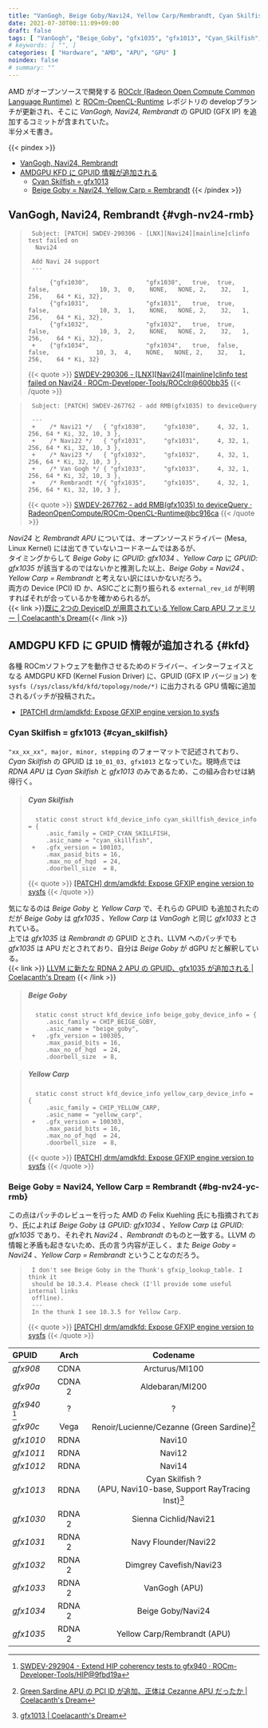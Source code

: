 ```yaml
---
title: "VanGogh, Beige Goby/Navi24, Yellow Carp/Rembrandt, Cyan Skilfish の GPUID"
date: 2021-07-30T00:11:09+09:00
draft: false
tags: [ "VanGogh", "Beige_Goby", "gfx1035", "gfx1013", "Cyan_Skilfish", "Linux_Kernel", "Yellow_Carp" ]
# keywords: [ "", ]
categories: [ "Hardware", "AMD", "APU", "GPU" ]
noindex: false
# summary: ""
---
```


AMD がオープンソースで開発する [ROCclr (Radeon Open Compute Common Language Runtime)](https://github.com/ROCm-Developer-Tools/ROCclr) と [ROCm-OpenCL-Runtime](https://github.com/RadeonOpenCompute/ROCm-OpenCL-Runtime) レポジトリの developブランチが更新され、そこに *VanGogh, Navi24, Rembrandt* の GPUID (GFX IP) を追加するコミットが含まれていた。  
半分メモ書き。  

{{< pindex >}}
 * [VanGogh, Navi24, Rembrandt](#vgh-nv24-rmb)
 * [AMDGPU KFD に GPUID 情報が追加される](#kfd)
    * [Cyan Skilfish = gfx1013](#cyan_skilfish)
    * [Beige Goby = Navi24, Yellow Carp = Rembrandt](#bg-nv24-yc-rmb)
{{< /pindex >}}

## VanGogh, Navi24, Rembrandt {#vgh-nv24-rmb}

 > 		Subject: [PATCH] SWDEV-290306 - [LNX][Navi24][mainline]clinfo test failed on
 > 		 Navi24
 > 		
 > 		Add Navi 24 support
 >      ---
 >
 > 		     {"gfx1030",                "gfx1030",   true,  true,  false,              10, 3,  0,    NONE,   NONE, 2,    32,   1,    256,    64 * Ki, 32},
 > 		     {"gfx1031",                "gfx1031",   true,  true,  false,              10, 3,  1,    NONE,   NONE, 2,    32,   1,    256,    64 * Ki, 32},
 > 		     {"gfx1032",                "gfx1032",   true,  true,  false,              10, 3,  2,    NONE,   NONE, 2,    32,   1,    256,    64 * Ki, 32},
 > 		+    {"gfx1034",                "gfx1034",   true,  false,  false,             10, 3,  4,    NONE,   NONE, 2,    32,   1,    256,    64 * Ki, 32}
 >
 >  {{< quote >}} [SWDEV-290306 - [LNX][Navi24][mainline]clinfo test failed on Navi24 · ROCm-Developer-Tools/ROCclr@600bb35](https://github.com/ROCm-Developer-Tools/ROCclr/commit/600bb356421a3d39d50be1dd149d373506878663) {{< /quote >}}

 > 		Subject: [PATCH] SWDEV-267762 - add RMB(gfx1035) to deviceQuery
 > 		
 > 		---
 > 		+    /* Navi21 */   { "gfx1030",     "gfx1030",     4, 32, 1, 256, 64 * Ki, 32, 10, 3 },
 > 		+    /* Navi22 */   { "gfx1031",     "gfx1031",     4, 32, 1, 256, 64 * Ki, 32, 10, 3 },
 > 		+    /* Navi23 */   { "gfx1032",     "gfx1032",     4, 32, 1, 256, 64 * Ki, 32, 10, 3 },
 > 		+    /* Van Gogh */ { "gfx1033",     "gfx1033",     4, 32, 1, 256, 64 * Ki, 32, 10, 3 },
 > 		+    /* Rembrandt */{ "gfx1035",     "gfx1035",     4, 32, 1, 256, 64 * Ki, 32, 10, 3 },
 >
 > {{< quote >}} [SWDEV-267762 - add RMB(gfx1035) to deviceQuery · RadeonOpenCompute/ROCm-OpenCL-Runtime@bc916ca](https://github.com/RadeonOpenCompute/ROCm-OpenCL-Runtime/commit/bc916cac70a5ef0215c602877c7db6dce203de7e) {{< /quote >}}

*Navi24* と *Rembrandt APU* については、オープンソースドライバー (Mesa, Linux Kernel) には出てきていないコードネームではあるが、  
タイミングからして *Beige Goby* に *GPUID: gfx1034* 、*Yellow Carp* に *GPUID: gfx1035* が該当するのではないかと推測した以上、*Beige Goby = Navi24* 、*Yellow Carp = Rembrandt* と考えない訳にはいかないだろう。  
両方の Device (PCI) ID か、ASICごとに割り振られる `external_rev_id` が判明すればそれが合っているかを確かめられるが。  
{{< link >}}[既に 2つの DeviceID が用意されている Yellow Carp APU ファミリー | Coelacanth's Dream](/posts/2021/07/26/yc-apu-two-did/){{< /link >}}

## AMDGPU KFD に GPUID 情報が追加される {#kfd}

各種 ROCmソフトウェアを動作させるためのドライバー、インターフェイスとなる AMDGPU KFD (Kernel Fusion Driver) に、GPUID (GFX IP バージョン) を `sysfs (/sys/class/kfd/kfd/topology/node/*)` に出力される GPU 情報に追加されるパッチが投稿された。  

 * [[PATCH] drm/amdkfd: Expose GFXIP engine version to sysfs](https://lists.freedesktop.org/archives/amd-gfx/2021-July/067107.html)

### Cyan Skilfish = gfx1013 {#cyan_skilfish}

`"xx_xx_xx", major, minor, stepping` のフォーマットで記述されており、*Cyan Skilfish* の GPUID は `10_01_03, gfx1013` となっていた。現時点では *RDNA APU* は *Cyan Skilfish* と *gfx1013* のみであるため、この組み合わせは納得行く。  

 > ##### Cyan Skilfish
 > 		 static const struct kfd_device_info cyan_skillfish_device_info = {
 > 		 	.asic_family = CHIP_CYAN_SKILLFISH,
 > 		 	.asic_name = "cyan_skillfish",
 > 		+	.gfx_version = 100103,
 > 		 	.max_pasid_bits = 16,
 > 		 	.max_no_of_hqd  = 24,
 > 		 	.doorbell_size  = 8,
 >
 > {{< quote >}} [[PATCH] drm/amdkfd: Expose GFXIP engine version to sysfs](https://lists.freedesktop.org/archives/amd-gfx/2021-July/067107.html) {{< /quote >}}

気になるのは *Beige Goby* と *Yellow Carp* で、それらの GPUID も追加されたのだが *Beige Goby* は *gfx1035* 、*Yellow Carp* は *VanGogh* と同じ *gfx1033* とされている。  
上では *gfx1035* は *Rembrandt* の GPUID とされ、LLVM へのパッチでも *gfx1035* は APU だとされており、自分は *Beige Goby* が dGPU だと解釈している。  
{{< link >}} [LLVM に新たな RDNA 2 APU の GPUID、gfx1035 が追加される | Coelacanth's Dream](/posts/2021/06/24/llvm-gfx1035/) {{< /link >}}

 > ##### Beige Goby
 > 		 static const struct kfd_device_info beige_goby_device_info = {
 > 		 	.asic_family = CHIP_BEIGE_GOBY,
 > 		 	.asic_name = "beige_goby",
 > 		+	.gfx_version = 100305,
 > 		 	.max_pasid_bits = 16,
 > 		 	.max_no_of_hqd  = 24,
 > 		 	.doorbell_size  = 8,

 > ##### Yellow Carp
 > 		 static const struct kfd_device_info yellow_carp_device_info = {
 > 		 	.asic_family = CHIP_YELLOW_CARP,
 > 		 	.asic_name = "yellow_carp",
 > 		+	.gfx_version = 100303,
 > 		 	.max_pasid_bits = 16,
 > 		 	.max_no_of_hqd  = 24,
 > 		 	.doorbell_size  = 8,
 >
 > {{< quote >}} [[PATCH] drm/amdkfd: Expose GFXIP engine version to sysfs](https://lists.freedesktop.org/archives/amd-gfx/2021-July/067107.html) {{< /quote >}}

### Beige Goby = Navi24, Yellow Carp = Rembrandt {#bg-nv24-yc-rmb}

この点はパッチのレビューを行った AMD の Felix Kuehling 氏にも指摘されており、氏によれば *Beige Goby* は *GPUID: gfx1034* 、*Yellow Carp* は *GPUID: gfx1035* であり、それぞれ *Navi24* 、*Rembrandt* のものと一致する。LLVM の情報と矛盾も起きないため、氏の言う内容が正しく、また *Beige Goby = Navi24* 、*Yellow Carp = Rembrandt* ということなのだろう。  

 > 		I don't see Beige Goby in the Thunk's gfxip_lookup_table. I think it
 > 		should be 10.3.4. Please check (I'll provide some useful internal links
 > 		offline).
 >      ---
 > 		In the thunk I see 10.3.5 for Yellow Carp.
 >
 > {{< quote >}} [[PATCH] drm/amdkfd: Expose GFXIP engine version to sysfs](https://lists.freedesktop.org/archives/amd-gfx/2021-July/067148.html) {{< /quote >}}


| GPUID | Arch | Codename |
| :-- | :--: | :--: |
| *gfx908* | CDNA | Arcturus/MI100 |
| *gfx90a* | CDNA 2 | Aldebaran/MI200 |
| *gfx940* [^gfx940] | ? | ? |
| *gfx90c* | Vega | Renoir/Lucienne/Cezanne (Green Sardine)[^green_sardine]
| *gfx1010* | RDNA | Navi10 |
| *gfx1011* | RDNA | Navi12 |
| *gfx1012* | RDNA | Navi14 |
| *gfx1013* | RDNA | Cyan Skilfish ?<br>(APU, Navi10-base, Support RayTracing Inst)[^gfx1013] |
| *gfx1030* | RDNA 2 | Sienna Cichlid/Navi21 |
| *gfx1031* | RDNA 2 | Navy Flounder/Navi22 |
| *gfx1032* | RDNA 2 | Dimgrey Cavefish/Navi23 |
| *gfx1033* | RDNA 2 | VanGogh (APU) |
| *gfx1034* | RDNA 2 | Beige Goby/Navi24 |
| *gfx1035* | RDNA 2 | Yellow Carp/Rembrandt (APU) |

[^gfx940]: [SWDEV-292904 - Extend HIP coherency tests to gfx940 · ROCm-Developer-Tools/HIP@9fbd19a](https://github.com/ROCm-Developer-Tools/HIP/commit/9fbd19a6759b0ed091562ad286a790783998b88a)
[^green_sardine]: [Green Sardine APU の PCI ID が追加、正体は Cezanne APU だったか | Coelacanth's Dream](/posts/2021/01/14/green_sardine-pciid/)
[^gfx1013]: [gfx1013 | Coelacanth's Dream](/tags/gfx1013/)

